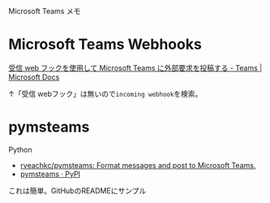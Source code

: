 Microsoft Teams メモ

# Microsoft Teams Webhooks

[受信 web フックを使用して Microsoft Teams に外部要求を投稿する - Teams | Microsoft Docs](https://docs.microsoft.com/ja-jp/microsoftteams/platform/webhooks-and-connectors/how-to/add-incoming-webhook)

↑「受信 webフック」は無いので`incoming webhook`を検索。

# pymsteams

Python

- [rveachkc/pymsteams: Format messages and post to Microsoft Teams.](https://github.com/rveachkc/pymsteams)
- [pymsteams · PyPI](https://pypi.org/project/pymsteams/)

これは簡単。GitHubのREADMEにサンプル

